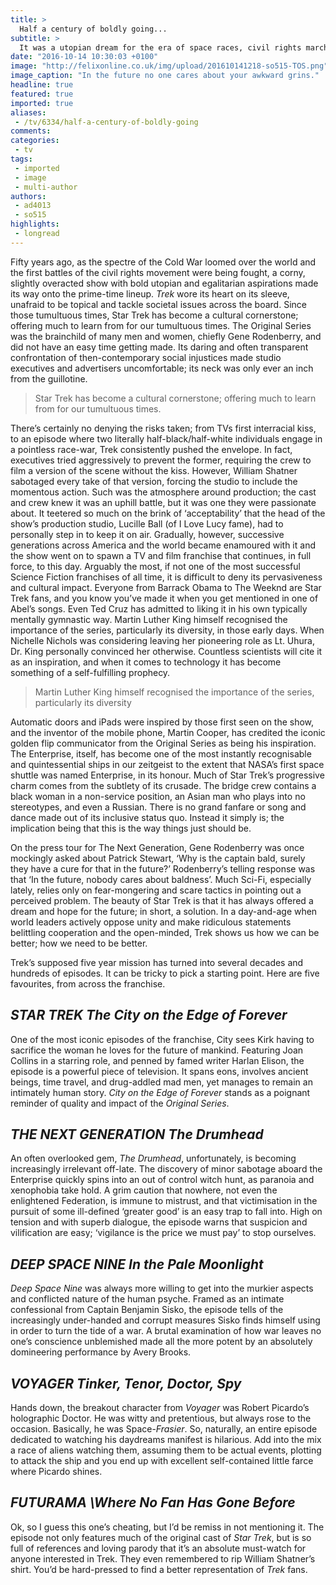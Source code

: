 ```yaml
---
title: >
  Half a century of boldly going...
subtitle: >
  It was a utopian dream for the era of space races, civil rights marches, racism, and presidential assasinations. But how does Star Trek hold up today, and what is its cultural legacy?
date: "2016-10-14 10:30:03 +0100"
image: "http://felixonline.co.uk/img/upload/201610141218-so515-TOS.png"
image_caption: "In the future no one cares about your awkward grins."
headline: true
featured: true
imported: true
aliases:
 - /tv/6334/half-a-century-of-boldly-going
comments:
categories:
 - tv
tags:
 - imported
 - image
 - multi-author
authors:
 - ad4013
 - so515
highlights:
 - longread
---
```


Fifty years ago, as the spectre of the Cold War loomed over the world and the first battles of the civil rights movement were being fought, a corny, slightly overacted show with bold utopian and egalitarian aspirations made its way onto the prime-time lineup. _Trek_ wore its heart on its sleeve, unafraid to be topical and tackle societal issues across the board. Since those tumultuous times, Star Trek has become a cultural cornerstone; offering much to learn from for our tumultuous times.           The Original Series was the brainchild of many men and women, chiefly Gene Rodenberry, and did not have an easy time getting made. Its daring and often transparent confrontation of then-contemporary social injustices made studio executives and advertisers uncomfortable; its neck was only ever an inch from the guillotine.

> Star Trek has become a cultural cornerstone; offering much to learn from for our tumultuous times.

There’s certainly no denying the risks taken; from TVs first interracial kiss, to an episode where two literally half-black/half-white individuals engage in a pointless race-war, Trek consistently pushed the envelope. In fact, executives tried aggressively to prevent the former, requiring the crew to film a version of the scene without the kiss. However, William Shatner sabotaged every take of that version, forcing the studio to include the momentous action. Such was the atmosphere around production; the cast and crew knew it was an uphill battle, but it was one they were passionate about. It teetered so much on the brink of ‘acceptability’ that the head of the show’s production studio, Lucille Ball (of I Love Lucy fame), had to personally step in to keep it on air.
Gradually, however, successive generations across America and the world became enamoured with it and the show went on to spawn a TV and film franchise that continues, in full force, to this day. Arguably the most, if not one of the most successful Science Fiction franchises of all time, it is difficult to deny its pervasiveness and cultural impact. Everyone from Barrack Obama to The Weeknd are Star Trek fans, and you know you’ve made it when you get mentioned in one of Abel’s songs. Even Ted Cruz has admitted to liking it in his own typically mentally gymnastic way. Martin Luther King himself recognised the importance of the series, particularly its diversity, in those early days. When Nichelle Nichols was considering leaving her pioneering role as Lt. Uhura, Dr. King personally convinced her otherwise. Countless scientists will cite it as an inspiration, and when it comes to technology it has become something of a self-fulfilling prophecy.

> Martin Luther King himself recognised the importance of the series, particularly its diversity

Automatic doors and iPads were inspired by those first seen on the show, and the inventor of the mobile phone, Martin Cooper, has credited the iconic golden flip communicator from the Original Series as being his inspiration. The Enterprise, itself, has become one of the most instantly recognisable and quintessential ships in our zeitgeist to the extent that NASA’s first space shuttle was named Enterprise, in its honour. Much of Star Trek’s progressive charm comes from the subtlety of its crusade. The bridge crew contains a black woman in a non-service position, an Asian man who plays into no stereotypes, and even a Russian. There is no grand fanfare or song and dance made out of its inclusive status quo. Instead it simply is; the implication being that this is the way things just should be.

On the press tour for The Next Generation, Gene Rodenberry was once mockingly asked about Patrick Stewart, ‘Why is the captain bald, surely they have a cure for that in the future?’ Rodenberry’s telling response was that ‘In the future, nobody cares about baldness’. Much Sci-Fi, especially lately, relies only on fear-mongering and scare tactics in pointing out a perceived problem. The beauty of Star Trek is that it has always offered a dream and hope for the future; in short, a solution. In a day-and-age when world leaders actively oppose unity and make ridiculous statements belittling cooperation and the open-minded, Trek shows us how we can be better; how we need to be better.

Trek’s supposed five year mission has turned into several decades and hundreds of episodes. It can be tricky to pick a starting point. Here are five favourites, from across the franchise.
## _STAR TREK  The City on the Edge of Forever_
One of the most iconic episodes of the franchise, City sees Kirk having to sacrifice the woman he loves for the future of mankind. Featuring Joan Collins in a starring role, and penned by famed writer Harlan Elison, the episode is a powerful piece of television. It spans eons, involves ancient beings, time travel, and drug-addled mad men, yet manages to remain an intimately human story. _City on the Edge of Forever_ stands as a poignant reminder of quality and impact of the _Original Series_.
## _THE NEXT GENERATION  The Drumhead_
An often overlooked gem, _The Drumhead_, unfortunately, is becoming increasingly irrelevant off-late. The discovery of minor sabotage aboard the Enterprise quickly spins into an out of control witch hunt, as paranoia and xenophobia take hold. A grim caution that nowhere, not even the enlightened Federation, is immune to mistrust, and that victimisation in the pursuit of some ill-defined ‘greater good’ is an easy trap to fall into. High on tension and with superb dialogue, the episode warns that suspicion and vilification are easy; ‘vigilance is the price we must pay’ to stop ourselves.
## _DEEP SPACE NINE  In the Pale Moonlight_
_Deep Space Nine_ was always more willing to get into the murkier aspects and conflicted nature of the human psyche. Framed as an intimate confessional from Captain Benjamin Sisko, the episode tells of the increasingly under-handed and corrupt measures Sisko finds himself using in order to turn the tide of a war. A brutal examination of how war leaves no one’s conscience unblemished made all the more potent by an absolutely domineering performance by Avery Brooks.
## _VOYAGER  Tinker, Tenor, Doctor, Spy_
Hands down, the breakout character from _Voyager_ was Robert Picardo’s holographic Doctor. He was witty and pretentious, but always rose to the occasion. Basically, he was Space-_Frasier_. So, naturally, an entire episode dedicated to watching his daydreams manifest is hilarious. Add into the mix a race of aliens watching them, assuming them to be actual events, plotting to attack the ship and you end up with excellent self-contained little farce where Picardo shines.
## _FUTURAMA \Where No Fan Has Gone Before_
Ok, so I guess this one’s cheating, but I’d be remiss in not mentioning it. The episode not only features much of the original cast of _Star Trek_, but is so full of references and loving parody that it’s an absolute must-watch for anyone interested in Trek. They even remembered to rip William Shatner’s shirt. You’d be hard-pressed to find a better representation of _Trek_ fans.
